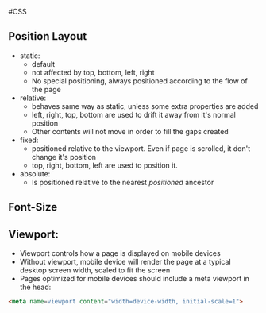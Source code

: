 #CSS

## Position Layout
- static:
    * default
    * not affected by top, bottom, left, right
    * No special positioning, always positioned according to the flow of the page
- relative:
    * behaves same way as static, unless some extra properties are added
    * left, right, top, bottom are used to drift it away from it's normal position
    * Other contents will not move in order to fill the gaps created
- fixed: 
    * positioned relative to the viewport. Even if page is scrolled, it don't change it's position
    * top, right, bottom, left are used to position it.
- absolute:
    * Is positioned relative to the nearest *positioned* ancestor
## Font-Size
## Viewport:
- Viewport controls how a page is displayed on mobile devices
- Without viewport, mobile device will render the page at a typical desktop screen width, scaled to fit the screen
- Pages optimized for mobile devices should include a meta viewport in the head:
```html
<meta name=viewport content="width=device-width, initial-scale=1">
```


